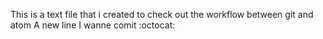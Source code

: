 This is a text file that i created to check out the workflow between git and atom
A new line I wanne comit
:octocat:
